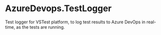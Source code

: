 # AzureDevops.TestLogger
Test logger for VSTest platform, to log test results to Azure DevOps in real-time, as the tests are running.
